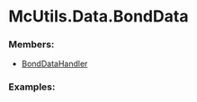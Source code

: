# <a id="McUtils.Data.BondData">McUtils.Data.BondData</a>
    


### Members:

  - [BondDataHandler](BondData/BondDataHandler.md)

### Examples:

